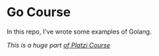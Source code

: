 # Go Course

In this repo, I've wrote some examples of Golang.

_This is a huge part [of Platzi Course](https://platzi.com/go)_
